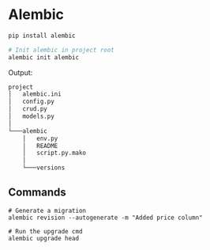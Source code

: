 # Alembic

```sh
pip install alembic

# Init alembic in project root
alembic init alembic
```

Output:
```sh
project
│   alembic.ini
│   config.py
│   crud.py
│   models.py
│
└───alembic
    │   env.py
    │   README
    │   script.py.mako
    │
    └───versions
```


## Commands

```
# Generate a migration
alembic revision --autogenerate -m "Added price column"

# Run the upgrade cmd
alembic upgrade head

```